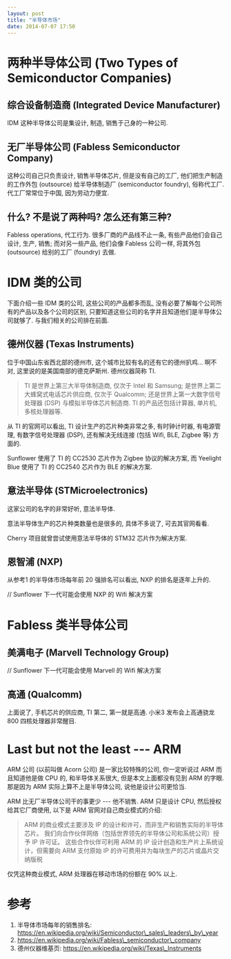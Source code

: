 ```yaml
---
layout: post
title: "半导体市场"
date: 2014-07-07 17:50
---
```


# 两种半导体公司 (Two Types of Semiconductor Companies)

## 综合设备制造商 (Integrated Device Manufacturer)

IDM 这种半导体公司是集设计, 制造, 销售于己身的一种公司. 

## 无厂半导体公司 (Fabless Semiconductor Company)

这种公司自己只负责设计, 销售半导体芯片, 但是没有自己的工厂, 他们把生产制造的工作外包 (outsource) 给半导体制造厂 (semiconductor foundry), 俗称代工厂. 代工厂常常位于中国, 因为劳动力便宜.

## 什么? 不是说了两种吗? 怎么还有第三种?

Fabless operations, 代工行为. 很多厂商的产品线不止一条, 有些产品他们会自己设计, 生产, 销售; 而对另一些产品, 他们会像 Fabless 公司一样, 将其外包 (outsource) 给别的工厂 (foundry) 去做.

# IDM 类的公司

下面介绍一些 IDM 类的公司, 这些公司的产品都多而乱, 没有必要了解每个公司所有的产品以及各个公司的区别, 只要知道这些公司的名字并且知道他们是半导体公司就够了. 与我们相关的公司排在前面.

## 德州仪器 (Texas Instruments)

位于中国山东省西北部的德州市, 这个城市比较有名的还有它的德州扒鸡... 啊不对, 这里说的是美国南部的德克萨斯州. 德州仪器简称 TI. 

> TI 是世界上第三大半导体制造商, 仅次于 Intel 和 Samsung; 是世界上第二大蜂窝式电话芯片供应商, 仅次于 Qualcomm; 还是世界上第一大数字信号处理器 (DSP) 与模拟半导体芯片制造商. TI 的产品还包括计算器, 单片机, 多核处理器等.

从 TI 的官网可以看出, TI 设计生产的芯片种类非常之多, 有时钟计时器, 有电源管理, 有数字信号处理器 (DSP), 还有解决无线连接 (包括 Wifi, BLE, Zigbee 等) 方面的.

Sunflower 使用了 TI 的 CC2530 芯片作为 Zigbee 协议的解决方案, 而 Yeelight Blue 使用了 TI 的 CC2540 芯片作为 BLE 的解决方案.

## 意法半导体 (STMicroelectronics)

这家公司的名字的非常好听, 意法半导体. 

意法半导体生产的芯片种类数量也是很多的, 具体不多说了, 可去其官网看看.

Cherry 项目就曾尝试使用意法半导体的 STM32 芯片作为解决方案.

## 恩智浦 (NXP)

从参考1 的半导体市场每年前 20 强排名可以看出, NXP 的排名是逐年上升的. 

// Sunflower 下一代可能会使用 NXP 的 Wifi 解决方案

# Fabless 类半导体公司

## 美满电子 (Marvell Technology Group)

// Sunflower 下一代可能会使用 Marvell 的 Wifi 解决方案

## 高通 (Qualcomm)

上面说了, 手机芯片的供应商, TI 第二, 第一就是高通. 小米3 发布会上高通骁龙 800 四核处理器非常醒目.

# Last but not the least --- ARM

ARM 公司 (以前叫做 Acorn 公司) 是一家比较特殊的公司, 你一定听说过 ARM 而且知道他是做 CPU 的, 和半导体关系很大, 但是本文上面都没有见到 ARM 的字眼. 那是因为 ARM 实际上算不上是半导体公司, 说他是设计公司更恰当.

ARM 比无厂半导体公司干的事更少 --- 他不销售. ARM 只是设计 CPU, 然后授权给其它厂商使用, 以下是 ARM 官网对自己商业模式的介绍:

> ARM 的商业模式主要涉及 IP 的设计和许可，而非生产和销售实际的半导体芯片。 我们向合作伙伴网络（包括世界领先的半导体公司和系统公司）授予 IP 许可证。 这些合作伙伴可利用 ARM 的 IP 设计创造和生产片上系统设计，但需要向 ARM 支付原始 IP 的许可费用并为每块生产的芯片或晶片交纳版税

仅凭这种商业模式, ARM 处理器在移动市场的份额在 90% 以上.

# 参考

1.  半导体市场每年的销售排名: https://en.wikipedia.org/wiki/Semiconductor\_sales\_leaders\_by\_year
2.  https://en.wikipedia.org/wiki/Fabless\_semiconductor\_company
3.  德州仪器维基页: https://en.wikipedia.org/wiki/Texas\_Instruments
